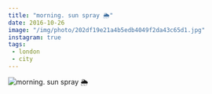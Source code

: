```yaml
---
title: "morning. sun spray 🌦"
date: 2016-10-26
image: "/img/photo/202df19e21a4b5edb4049f2da43c65d1.jpg"
instagram: true
tags:
 - london
 - city
---
```


![morning. sun spray 🌦](/img/photo/202df19e21a4b5edb4049f2da43c65d1.jpg)
